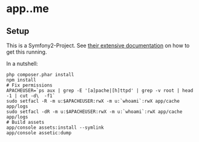 # app..me

## Setup

This is a Symfony2-Project. See [their extensive documentation](http://symfony.com/doc/2.3/book/installation.html) on how to get this running.

In a nutshell:

    php composer.phar install
    npm install
    # Fix permissions
    APACHEUSER=`ps aux | grep -E '[a]pache|[h]ttpd' | grep -v root | head -1 | cut -d\  -f1`
    sudo setfacl -R -m u:$APACHEUSER:rwX -m u:`whoami`:rwX app/cache app/logs
    sudo setfacl -dR -m u:$APACHEUSER:rwX -m u:`whoami`:rwX app/cache app/logs
    # Build assets
    app/console assets:install --symlink
    app/console assetic:dump

